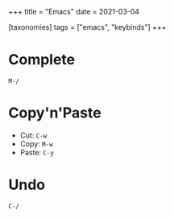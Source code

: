 +++
title = "Emacs"
date = 2021-03-04

[taxonomies]
tags = ["emacs", "keybinds"]
+++

# Complete

`M-/`

# Copy'n'Paste

- Cut: `C-w`
- Copy: `M-w`
- Paste: `C-y`

# Undo

`C-/`
